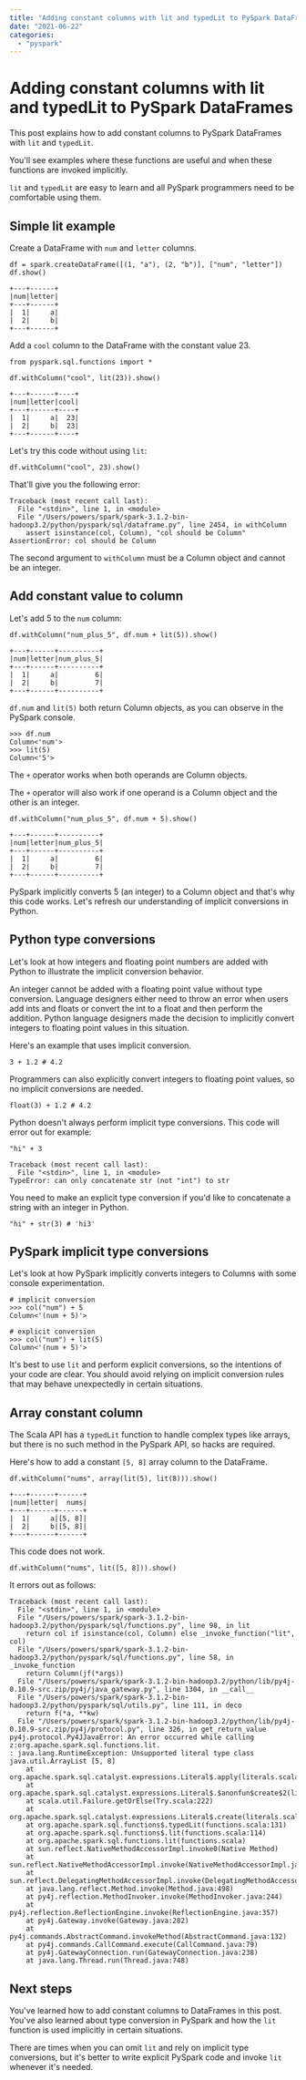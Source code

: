 ```yaml
---
title: "Adding constant columns with lit and typedLit to PySpark DataFrames"
date: "2021-06-22"
categories: 
  - "pyspark"
---
```


# Adding constant columns with lit and typedLit to PySpark DataFrames

This post explains how to add constant columns to PySpark DataFrames with `lit` and `typedLit`.

You'll see examples where these functions are useful and when these functions are invoked implicitly.

`lit` and `typedLit` are easy to learn and all PySpark programmers need to be comfortable using them.

## Simple lit example

Create a DataFrame with `num` and `letter` columns.

```
df = spark.createDataFrame([(1, "a"), (2, "b")], ["num", "letter"])
df.show()
```

```
+---+------+
|num|letter|
+---+------+
|  1|     a|
|  2|     b|
+---+------+
```

Add a `cool` column to the DataFrame with the constant value 23.

```
from pyspark.sql.functions import *

df.withColumn("cool", lit(23)).show()
```

```
+---+------+----+
|num|letter|cool|
+---+------+----+
|  1|     a|  23|
|  2|     b|  23|
+---+------+----+
```

Let's try this code without using `lit`:

```
df.withColumn("cool", 23).show()
```

That'll give you the following error:

```
Traceback (most recent call last):
  File "<stdin>", line 1, in <module>
  File "/Users/powers/spark/spark-3.1.2-bin-hadoop3.2/python/pyspark/sql/dataframe.py", line 2454, in withColumn
    assert isinstance(col, Column), "col should be Column"
AssertionError: col should be Column
```

The second argument to `withColumn` must be a Column object and cannot be an integer.

## Add constant value to column

Let's add 5 to the `num` column:

```
df.withColumn("num_plus_5", df.num + lit(5)).show()
```

```
+---+------+----------+
|num|letter|num_plus_5|
+---+------+----------+
|  1|     a|         6|
|  2|     b|         7|
+---+------+----------+
```

`df.num` and `lit(5)` both return Column objects, as you can observe in the PySpark console.

```
>>> df.num
Column<'num'>
>>> lit(5)
Column<'5'>
```

The `+` operator works when both operands are Column objects.

The `+` operator will also work if one operand is a Column object and the other is an integer.

```
df.withColumn("num_plus_5", df.num + 5).show()
```

```
+---+------+----------+
|num|letter|num_plus_5|
+---+------+----------+
|  1|     a|         6|
|  2|     b|         7|
+---+------+----------+
```

PySpark implicitly converts 5 (an integer) to a Column object and that's why this code works. Let's refresh our understanding of implicit conversions in Python.

## Python type conversions

Let's look at how integers and floating point numbers are added with Python to illustrate the implicit conversion behavior.

An integer cannot be added with a floating point value without type conversion. Language designers either need to throw an error when users add ints and floats or convert the int to a float and then perform the addition. Python language designers made the decision to implicitly convert integers to floating point values in this situation.

Here's an example that uses implicit conversion.

```
3 + 1.2 # 4.2
```

Programmers can also explicitly convert integers to floating point values, so no implicit conversions are needed.

```
float(3) + 1.2 # 4.2
```

Python doesn't always perform implicit type conversions. This code will error out for example:

```
"hi" + 3
```

```
Traceback (most recent call last):
  File "<stdin>", line 1, in <module>
TypeError: can only concatenate str (not "int") to str
```

You need to make an explicit type conversion if you'd like to concatenate a string with an integer in Python.

```
"hi" + str(3) # 'hi3'
```

## PySpark implicit type conversions

Let's look at how PySpark implicitly converts integers to Columns with some console experimentation.

```
# implicit conversion
>>> col("num") + 5
Column<'(num + 5)'>

# explicit conversion
>>> col("num") + lit(5)
Column<'(num + 5)'>
```

It's best to use `lit` and perform explicit conversions, so the intentions of your code are clear. You should avoid relying on implicit conversion rules that may behave unexpectedly in certain situations.

## Array constant column

The Scala API has a `typedLit` function to handle complex types like arrays, but there is no such method in the PySpark API, so hacks are required.

Here's how to add a constant `[5, 8]` array column to the DataFrame.

```
df.withColumn("nums", array(lit(5), lit(8))).show()
```

```
+---+------+------+
|num|letter|  nums|
+---+------+------+
|  1|     a|[5, 8]|
|  2|     b|[5, 8]|
+---+------+------+
```

This code does not work.

```
df.withColumn("nums", lit([5, 8])).show()
```

It errors out as follows:

```
Traceback (most recent call last):
  File "<stdin>", line 1, in <module>
  File "/Users/powers/spark/spark-3.1.2-bin-hadoop3.2/python/pyspark/sql/functions.py", line 98, in lit
    return col if isinstance(col, Column) else _invoke_function("lit", col)
  File "/Users/powers/spark/spark-3.1.2-bin-hadoop3.2/python/pyspark/sql/functions.py", line 58, in _invoke_function
    return Column(jf(*args))
  File "/Users/powers/spark/spark-3.1.2-bin-hadoop3.2/python/lib/py4j-0.10.9-src.zip/py4j/java_gateway.py", line 1304, in __call__
  File "/Users/powers/spark/spark-3.1.2-bin-hadoop3.2/python/pyspark/sql/utils.py", line 111, in deco
    return f(*a, **kw)
  File "/Users/powers/spark/spark-3.1.2-bin-hadoop3.2/python/lib/py4j-0.10.9-src.zip/py4j/protocol.py", line 326, in get_return_value
py4j.protocol.Py4JJavaError: An error occurred while calling z:org.apache.spark.sql.functions.lit.
: java.lang.RuntimeException: Unsupported literal type class java.util.ArrayList [5, 8]
    at org.apache.spark.sql.catalyst.expressions.Literal$.apply(literals.scala:90)
    at org.apache.spark.sql.catalyst.expressions.Literal$.$anonfun$create$2(literals.scala:152)
    at scala.util.Failure.getOrElse(Try.scala:222)
    at org.apache.spark.sql.catalyst.expressions.Literal$.create(literals.scala:152)
    at org.apache.spark.sql.functions$.typedLit(functions.scala:131)
    at org.apache.spark.sql.functions$.lit(functions.scala:114)
    at org.apache.spark.sql.functions.lit(functions.scala)
    at sun.reflect.NativeMethodAccessorImpl.invoke0(Native Method)
    at sun.reflect.NativeMethodAccessorImpl.invoke(NativeMethodAccessorImpl.java:62)
    at sun.reflect.DelegatingMethodAccessorImpl.invoke(DelegatingMethodAccessorImpl.java:43)
    at java.lang.reflect.Method.invoke(Method.java:498)
    at py4j.reflection.MethodInvoker.invoke(MethodInvoker.java:244)
    at py4j.reflection.ReflectionEngine.invoke(ReflectionEngine.java:357)
    at py4j.Gateway.invoke(Gateway.java:282)
    at py4j.commands.AbstractCommand.invokeMethod(AbstractCommand.java:132)
    at py4j.commands.CallCommand.execute(CallCommand.java:79)
    at py4j.GatewayConnection.run(GatewayConnection.java:238)
    at java.lang.Thread.run(Thread.java:748)
```

## Next steps

You've learned how to add constant columns to DataFrames in this post. You've also learned about type conversion in PySpark and how the `lit` function is used implicitly in certain situations.

There are times when you can omit `lit` and rely on implicit type conversions, but it's better to write explicit PySpark code and invoke `lit` whenever it's needed.
